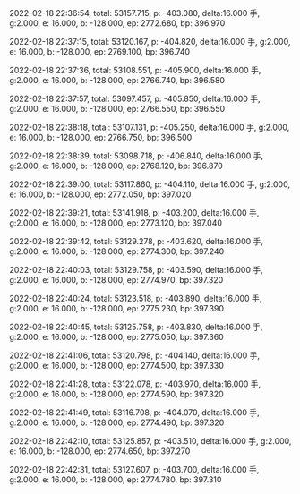 2022-02-18 22:36:54, total: 53157.715, p: -403.080, delta:16.000 手, g:2.000, e: 16.000, b: -128.000, ep: 2772.680, bp: 396.970

2022-02-18 22:37:15, total: 53120.167, p: -404.820, delta:16.000 手, g:2.000, e: 16.000, b: -128.000, ep: 2769.100, bp: 396.740

2022-02-18 22:37:36, total: 53108.551, p: -405.900, delta:16.000 手, g:2.000, e: 16.000, b: -128.000, ep: 2766.740, bp: 396.580

2022-02-18 22:37:57, total: 53097.457, p: -405.850, delta:16.000 手, g:2.000, e: 16.000, b: -128.000, ep: 2766.550, bp: 396.550

2022-02-18 22:38:18, total: 53107.131, p: -405.250, delta:16.000 手, g:2.000, e: 16.000, b: -128.000, ep: 2766.750, bp: 396.500

2022-02-18 22:38:39, total: 53098.718, p: -406.840, delta:16.000 手, g:2.000, e: 16.000, b: -128.000, ep: 2768.120, bp: 396.870

2022-02-18 22:39:00, total: 53117.860, p: -404.110, delta:16.000 手, g:2.000, e: 16.000, b: -128.000, ep: 2772.050, bp: 397.020

2022-02-18 22:39:21, total: 53141.918, p: -403.200, delta:16.000 手, g:2.000, e: 16.000, b: -128.000, ep: 2773.120, bp: 397.040

2022-02-18 22:39:42, total: 53129.278, p: -403.620, delta:16.000 手, g:2.000, e: 16.000, b: -128.000, ep: 2774.300, bp: 397.240

2022-02-18 22:40:03, total: 53129.758, p: -403.590, delta:16.000 手, g:2.000, e: 16.000, b: -128.000, ep: 2774.970, bp: 397.320

2022-02-18 22:40:24, total: 53123.518, p: -403.890, delta:16.000 手, g:2.000, e: 16.000, b: -128.000, ep: 2775.230, bp: 397.390

2022-02-18 22:40:45, total: 53125.758, p: -403.830, delta:16.000 手, g:2.000, e: 16.000, b: -128.000, ep: 2775.050, bp: 397.360

2022-02-18 22:41:06, total: 53120.798, p: -404.140, delta:16.000 手, g:2.000, e: 16.000, b: -128.000, ep: 2774.500, bp: 397.330

2022-02-18 22:41:28, total: 53122.078, p: -403.970, delta:16.000 手, g:2.000, e: 16.000, b: -128.000, ep: 2774.590, bp: 397.320

2022-02-18 22:41:49, total: 53116.708, p: -404.070, delta:16.000 手, g:2.000, e: 16.000, b: -128.000, ep: 2774.490, bp: 397.320

2022-02-18 22:42:10, total: 53125.857, p: -403.510, delta:16.000 手, g:2.000, e: 16.000, b: -128.000, ep: 2774.650, bp: 397.270

2022-02-18 22:42:31, total: 53127.607, p: -403.700, delta:16.000 手, g:2.000, e: 16.000, b: -128.000, ep: 2774.780, bp: 397.310